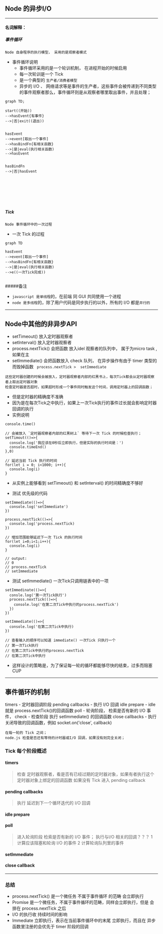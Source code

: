 ## Node 的异步I/O

---

#### 名词解释：

##### 事件循环

`Node 自身程序的执行模型， 采用的是观察者模式`
- 事件循环说明
  - 事件循环采用的是一个轮训机制， 在进程开始的时候启用
  - 每一次轮训是一个 Tick
  - 是一个典型的 `生产者/消费者模型`
  - 异步的 I/O 、 网络请求等是事件的生产者，这些事件会被传递到不同类型的事件观察者那么，事件循环则是从观察者哪里取出事件，并且处理；
```mermaid
graph TD;

start((开始))
-->hasEvent{有事件}
-->|否|exit((退出))


hasEvent
-->event[取出一个事件]
-->hasBindFn{有相关函数}
-->|是|eval(执行相关函数)
-->hasEvent


hasBindFn
-->|否|hasEvent
 





 
```
 

##### Tick
`Node 事件循环中的一次过程`
- 一次 Tick 的过程


```mermaid
graph TD

hasEvent
-->event[取出一个事件]
-->hasBindFn{有相关函数}
-->|是|eval(执行相关函数)
-->e((一次Tick完成))
 
```

#####备注
- `javascript 是单线程`的，在前端 同 GUI 共同使用一个进程
- `node 是多线程`的，除了用户代码是同步执行的以外，所有的 I/O 都是`并行的`


---

## Node中其他的非异步API
- setTimeout() 放入定时器观察者
- setInterval() 放入定时器观察者
- process.nextTick() 会把函数 放入idel 观察者的队列中， 属于为micro task , 如果在主
- setImmediate()  会把函数放入 check 队列， 在异步操作有由于 timer 类型的而毁掉函数
` process.nextTick >  setImmediate`


```
这些定时器创建的时候会被放入，定时器观察者内部的红黑书上，每次Tick都会从定时器观察者上取出定时器对象
检查定时器是否超时，如果超时形成一个事件同时触发这个时间，调用定时器上的回调函数；
```
- 但是定时器的精确度不准确
- 因为是在每次Tick之中执行，如果上一次Tick执行的事件过长就会影响定时器回调的执行
- 实例说明
```
console.time()

// 会被放入 `定时器观察者内部的红黑树上` 等待下一次 Tick 的时候检查执行；
setTimout(()=>{
  console.log('我应该在0秒后立即执行，但是实际的执行时间是：')
  console.timeEnd()
},0)

// 延迟当前 Tick 执行的时间
for(let i = 0; i<1000; i++){
  console.log(i)
}

```
- 从实例上能够看到 setTimeout() 和 setInterval() 的时间精确度不够好

- 测试 优先级的代码
```
setImmediate(()=>{
  console.log('setImmediate')
})

process.nextTick(()=>{
  console.log('process.nextTick)
})

// 增加范围能够延迟下一次 Tick 的执行时间
for(let i=0;i<1;i++){
  console.log(i)
}

// output:
// 0
// process.nextTick
// setImmediate

```

- 测试 setImmediate() 一次Tick只调用链表中的一项
```
setImmedinate(()=>{
  consle.log('第一次Tick执行')
  process.nextTick(()=>{
    console.log('在第二次Tick中执行的process.nextTick')
  })
})

setImmediate(()=>{
  console.log('在第二次Tick中执行)
})

// 查看输入的顺序可以知道 immediate() 一次Tick 只执行一个
// 第一次Tick执行
// 在第二次Tick中执行的process.nextTick
// 在第二次Tick中执行

```

- 这样设计的策略是，为了保证每一轮的循环都能够尽快的结束，过多而阻塞 CUP

---

## 事件循环的机制

timers - 定时器回调阶段
pending callbacks - 执行 I/O 回调
idle prepare - idle 就是 process.nextTick()的回调函数
poll - 轮询阶段， 检索是否有新的 I/O 事件，
check - 检查阶段 执行 setImmediate() 的回调函数
close callbacks - 执行关闭导致的回调函数，例如 socket.on('close', callback)

```
在每一轮的 Tick 之间；
node.js 检查是否还有等待的计时器或I/O 回调，如果没有则完全关闭；
```

### Tick 每个阶段概述
#### timers
> 检查 定时器观察者，看是否有已经过期的定时器对象，如果有者执行这个定时器对象上绑定的回调函数
> 如果没有 Tick 进入 pending callback

#### pending callbacks
> 执行 延迟到下一个循环迭代的 I/O 回调
#### idle prepare 
>  
#### poll 
> 进入轮询阶段 检索是否有新的 I/O 事件； 执行与I/O 相关的回调？？？
> 1 计算应该阻塞和轮询 I/O 的事件
> 2 计算轮询队列里的事件
#### setImmediate

#### close callback

---

### 总结
- process.nextTick() 是一个微任务 不属于事件循环 的范畴 会立即执行
- Promise 是一个微任务，不属于事件循环的范畴，同样会立即执行，但是 会排在 process.nextTick 之后
- I/O 的执行收 持续时间的影响
- Immediate 立即执行，表示在当前事件循环中的末尾 立即执行，而且在 异步函数里注册的会优先于 timer 阶段的回调